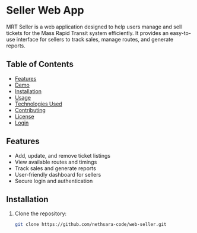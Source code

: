 #  Seller Web App

MRT Seller is a web application designed to help users manage and sell tickets for the Mass Rapid Transit system efficiently. It provides an easy-to-use interface for sellers to track sales, manage routes, and generate reports.

## Table of Contents
- [Features](#features)
- [Demo](#demo)
- [Installation](#installation)
- [Usage](#usage)
- [Technologies Used](#technologies-used)
- [Contributing](#contributing)
- [License](#license)
- [Login](#Login)
## Features
- Add, update, and remove ticket listings
- View available routes and timings
- Track sales and generate reports
- User-friendly dashboard for sellers
- Secure login and authentication



## Installation
1. Clone the repository:
   ```bash
   git clone https://github.com/nethsara-code/web-seller.git
